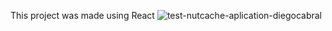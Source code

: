 This project was made using React 
![test-nutcache-aplication-diegocabral](https://user-images.githubusercontent.com/91792621/139616685-5529df8c-18e5-4755-86f5-ff3fd80c8ec5.gif)
